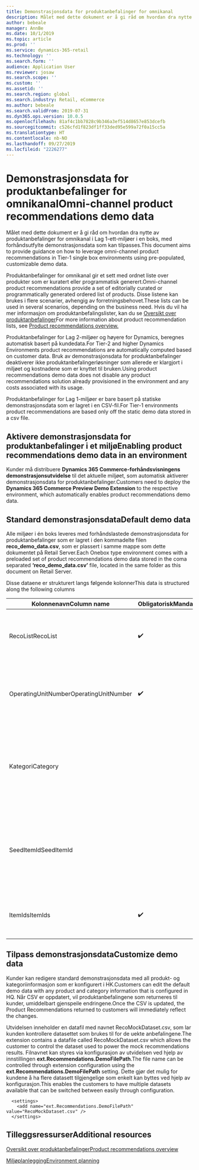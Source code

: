 ```yaml
---
title: Demonstrasjonsdata for produktanbefalinger for omnikanal
description: Målet med dette dokument er å gi råd om hvordan dra nytte av produktanbefalinger for omnikanal i Lag 1-ett-miljøer i en boks, med forhåndsutfylte demonstrasjonsdata som kan tilpasses.
author: bebeale
manager: AnnBe
ms.date: 10/1/2019
ms.topic: article
ms.prod: ''
ms.service: dynamics-365-retail
ms.technology: ''
ms.search.form: ''
audience: Application User
ms.reviewer: josaw
ms.search.scope: ''
ms.custom: ''
ms.assetid: ''
ms.search.region: global
ms.search.industry: Retail, eCommerce
ms.author: bebeale
ms.search.validFrom: 2019-07-31
ms.dyn365.ops.version: 10.0.5
ms.openlocfilehash: 81af4c1bb7828c9b346a3ef514d8657e853dcefb
ms.sourcegitcommit: c526cfd1f823df1ff33ded95e599a72f0a15cc5a
ms.translationtype: HT
ms.contentlocale: nb-NO
ms.lasthandoff: 09/27/2019
ms.locfileid: "2226277"
---
```

# <a name="omni-channel-product-recommendations-demo-data"></a><span data-ttu-id="fbac0-103">Demonstrasjonsdata for produktanbefalinger for omnikanal</span><span class="sxs-lookup"><span data-stu-id="fbac0-103">Omni-channel product recommendations demo data</span></span>

<span data-ttu-id="fbac0-104">Målet med dette dokument er å gi råd om hvordan dra nytte av produktanbefalinger for omnikanal i Lag 1-ett-miljøer i en boks, med forhåndsutfylte demonstrasjonsdata som kan tilpasses.</span><span class="sxs-lookup"><span data-stu-id="fbac0-104">This document aims to provide guidance on how to leverage omni-channel product recommendations in Tier-1 single box environments using pre-populated, customizable demo data.</span></span>

<span data-ttu-id="fbac0-105">Produktanbefalinger for omnikanal gir et sett med ordnet liste over produkter som er kuratert eller programmatisk generert.</span><span class="sxs-lookup"><span data-stu-id="fbac0-105">Omni-channel product recommendations provide a set of editorially curated or programmatically generated ordered list of products.</span></span> <span data-ttu-id="fbac0-106">Disse listene kan brukes i flere scenarier, avhengig av forretningsbehovet.</span><span class="sxs-lookup"><span data-stu-id="fbac0-106">These lists can be used in several scenarios, depending on the business need.</span></span> <span data-ttu-id="fbac0-107">Hvis du vil ha mer informasjon om produktanbefalingslister, kan du se [Oversikt over produktanbefalinger](product-recommendaitons-overview.md)</span><span class="sxs-lookup"><span data-stu-id="fbac0-107">For more information about product recommendation lists, see [Product recommendations overview.](product-recommendaitons-overview.md)</span></span>

<span data-ttu-id="fbac0-108">Produktanbefalinger for Lag 2-miljøer og høyere for Dynamics, beregnes automatisk basert på kundedata.</span><span class="sxs-lookup"><span data-stu-id="fbac0-108">For Tier-2 and higher Dynamics Environments product recommendations are automatically computed based on customer data.</span></span>
<span data-ttu-id="fbac0-109">Bruk av demonstrasjonsdata for produktanbefalinger deaktiverer ikke produktanbefalingerløsninger som allerede er klargjort i miljøet og kostnadene som er knyttet til bruken.</span><span class="sxs-lookup"><span data-stu-id="fbac0-109">Using product recommendations demo data does not disable any product recommendations solution already provisioned in the environment and any costs associated with its usage.</span></span>

<span data-ttu-id="fbac0-110">Produktanbefalinger for Lag 1-miljøer er bare basert på statiske demonstrasjonsdata som er lagret i en CSV-fil.</span><span class="sxs-lookup"><span data-stu-id="fbac0-110">For Tier-1 environments product recommendations are based only off the static demo data stored in a csv file.</span></span>

## <a name="enabling-product-recommendations-demo-data-in-an-environment"></a><span data-ttu-id="fbac0-111">Aktivere demonstrasjonsdata for produktanbefalinger i et miljø</span><span class="sxs-lookup"><span data-stu-id="fbac0-111">Enabling product recommendations demo data in an environment</span></span>

<span data-ttu-id="fbac0-112">Kunder må distribuere **Dynamics 365 Commerce-forhåndsvisningens demonstrasjonsutvidelse** til det aktuelle miljøet, som automatisk aktiverer demonstrasjonsdata for produktanbefalinger.</span><span class="sxs-lookup"><span data-stu-id="fbac0-112">Customers need to deploy the **Dynamics 365 Commerce Preview Demo Extension** to the respective environment, which automatically enables product recommendations demo data.</span></span>

## <a name="default-demo-data"></a><span data-ttu-id="fbac0-113">Standard demonstrasjonsdata</span><span class="sxs-lookup"><span data-stu-id="fbac0-113">Default demo data</span></span>
<span data-ttu-id="fbac0-114">Alle miljøer i én boks leveres med forhåndslastede demonstrasjonsdata for produktanbefalinger som er lagret i den kommadelte filen **reco_demo_data.csv**, som er plassert i samme mappe som dette dokumentet på Retail Server.</span><span class="sxs-lookup"><span data-stu-id="fbac0-114">Each Onebox type environment comes with a preloaded set of product recommendations demo data stored in the coma separated **‘reco_demo_data.csv’** file, located in the same folder as this document on Retail Server.</span></span>

<span data-ttu-id="fbac0-115">Disse dataene er strukturert langs følgende kolonner</span><span class="sxs-lookup"><span data-stu-id="fbac0-115">This data is structured along the following columns</span></span>

| <span data-ttu-id="fbac0-116">Kolonnenavn</span><span class="sxs-lookup"><span data-stu-id="fbac0-116">Column name</span></span>         | <span data-ttu-id="fbac0-117">Obligatorisk</span><span class="sxs-lookup"><span data-stu-id="fbac0-117">Mandatory</span></span>          | <span data-ttu-id="fbac0-118">Beskrivelse</span><span class="sxs-lookup"><span data-stu-id="fbac0-118">Description</span></span>                                                                                                                                 | <span data-ttu-id="fbac0-119">Mulige verdier</span><span class="sxs-lookup"><span data-stu-id="fbac0-119">Possible Values</span></span>                                                              |
|---------------------|--------------------|---------------------------------------------------------------------------------------------------------------------------------------------|------------------------------------------------------------------------------|
| <span data-ttu-id="fbac0-120">RecoList</span><span class="sxs-lookup"><span data-stu-id="fbac0-120">RecoList</span></span>            | :heavy_check_mark: | <span data-ttu-id="fbac0-122">Den spesifikke listetypen for produktanbefaling som demonstrasjonsdatapunktet skal generere.</span><span class="sxs-lookup"><span data-stu-id="fbac0-122">The specific product   recommendation list type that the demo data point is to generate.</span></span>                                                    | <ul><li><span data-ttu-id="fbac0-123">RecoBestSelling</span><span class="sxs-lookup"><span data-stu-id="fbac0-123">RecoBestSelling</span></span></li><li><span data-ttu-id="fbac0-124">RecoNew</span><span class="sxs-lookup"><span data-stu-id="fbac0-124">RecoNew</span></span></li><li><span data-ttu-id="fbac0-125">RecoTrending</span><span class="sxs-lookup"><span data-stu-id="fbac0-125">RecoTrending</span></span></li><li><span data-ttu-id="fbac0-126">RecoCart</span><span class="sxs-lookup"><span data-stu-id="fbac0-126">RecoCart</span></span></li><li><span data-ttu-id="fbac0-127">RecoPeopleAlsoBuy</span><span class="sxs-lookup"><span data-stu-id="fbac0-127">RecoPeopleAlsoBuy</span></span></li></ul> |
| <span data-ttu-id="fbac0-128">OperatingUnitNumber</span><span class="sxs-lookup"><span data-stu-id="fbac0-128">OperatingUnitNumber</span></span> | :heavy_check_mark: | <span data-ttu-id="fbac0-130">Det spesifikke driftsenhetsnummeret der produktanbefalinger forventes å vises.</span><span class="sxs-lookup"><span data-stu-id="fbac0-130">The specific   operating unit number where product recommendations are expected to be   surfaced in.</span></span>                                        |                                                                              |
| <span data-ttu-id="fbac0-131">Kategori</span><span class="sxs-lookup"><span data-stu-id="fbac0-131">Category</span></span>            |                    |    <span data-ttu-id="fbac0-132">Kategorien som den bestemte listen skal returneres for.</span><span class="sxs-lookup"><span data-stu-id="fbac0-132">The category the   specific list should be returned for.</span></span> <span data-ttu-id="fbac0-133">Hvis det ikke er angitt en kategori, er listen bare for øverste navigasjonshierarki.</span><span class="sxs-lookup"><span data-stu-id="fbac0-133">If no category is specified, list is   for top of navigation hierarchy only.</span></span>    |                                                                              |
| <span data-ttu-id="fbac0-134">SeedItemId</span><span class="sxs-lookup"><span data-stu-id="fbac0-134">SeedItemId</span></span>          |                    |    <span data-ttu-id="fbac0-135">For lister som krever utgangsverdi (RecoPeopleAlsoBuy og RecoCart) må produktlistene vise flere produkter.</span><span class="sxs-lookup"><span data-stu-id="fbac0-135">For lists that   require seed (RecoPeopleAlsoBuy and RecoCart) the product those lists should   show additional products for.</span></span>            |                                                                              |
| <span data-ttu-id="fbac0-136">ItemIds</span><span class="sxs-lookup"><span data-stu-id="fbac0-136">ItemIds</span></span>             | :heavy_check_mark: | <span data-ttu-id="fbac0-138">Ett eller flere produkter som skal returneres som resultat, atskilt med **";"**.</span><span class="sxs-lookup"><span data-stu-id="fbac0-138">One or more products   to be returned as the result, separated by **‘;’**.</span></span>                                                                  |                                                                              |


## <a name="customize-demo-data"></a><span data-ttu-id="fbac0-139">Tilpass demonstrasjonsdata</span><span class="sxs-lookup"><span data-stu-id="fbac0-139">Customize demo data</span></span>
<span data-ttu-id="fbac0-140">Kunder kan redigere standard demonstrasjonsdata med all produkt- og kategoriinformasjon som er konfigurert i HK.</span><span class="sxs-lookup"><span data-stu-id="fbac0-140">Customers can edit the default demo data with any product and category information that is configured in HQ.</span></span> <span data-ttu-id="fbac0-141">Når CSV er oppdatert, vil produktanbefalingene som returneres til kunder, umiddelbart gjenspeile endringene.</span><span class="sxs-lookup"><span data-stu-id="fbac0-141">Once the CSV is updated, the Product Recommendations returned to customers will immediately reflect the changes.</span></span>

<span data-ttu-id="fbac0-142">Utvidelsen inneholder en datafil med navnet RecoMockDataset.csv, som lar kunden kontrollere datasettet som brukes til for de uekte anbefalingene.</span><span class="sxs-lookup"><span data-stu-id="fbac0-142">The extension contains a datafile called RecoMockDataset.csv which allows the customer to control the dataset used to power the mock recommendations results.</span></span> <span data-ttu-id="fbac0-143">Filnavnet kan styres via konfigurasjon av utvidelsen ved hjelp av innstillingen **ext.Recommendations.DemoFilePath**.</span><span class="sxs-lookup"><span data-stu-id="fbac0-143">The file name can be controlled through extension configuration using the **ext.Recommendations.DemoFilePath** setting.</span></span> <span data-ttu-id="fbac0-144">Dette gjør det mulig for kundene å ha flere datasett tilgjengelige som enkelt kan byttes ved hjelp av konfigurasjon.</span><span class="sxs-lookup"><span data-stu-id="fbac0-144">This enables the customers to have multiple datasets available that can be switched between easily through configuration.</span></span>

```
  <settings>
    <add name="ext.Recommendations.DemoFilePath" value="RecoMockDataset.csv" />
  </settings>
```

## <a name="additional-resources"></a><span data-ttu-id="fbac0-145">Tilleggsressurser</span><span class="sxs-lookup"><span data-stu-id="fbac0-145">Additional resources</span></span>

[<span data-ttu-id="fbac0-146">Oversikt over produktanbefalinger</span><span class="sxs-lookup"><span data-stu-id="fbac0-146">Product recommendations overview</span></span>](product-recommendations-overview.md)

[<span data-ttu-id="fbac0-147">Miljøplanlegging</span><span class="sxs-lookup"><span data-stu-id="fbac0-147">Environment planning</span></span>](environment-planning.md)
